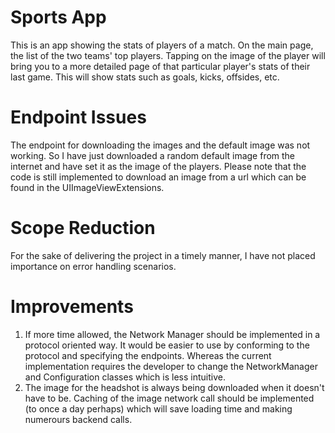 # Sports App
This is an app showing the stats of players of a match. On the main page, the list of the two teams' top players.
Tapping on the image of the player will bring you to a more detailed page of that particular player's stats of their last game. This will show stats such as goals, kicks, offsides, etc.

# Endpoint Issues
The endpoint for downloading the images and the default image was not working. So I have just downloaded a random default image from the internet and have set it as the image of the players. Please note that the code is still implemented to download an image from a url which can be found in the UIImageViewExtensions.

# Scope Reduction
For the sake of delivering the project in a timely manner, I have not placed importance on error handling scenarios.

# Improvements
1. If more time allowed, the Network Manager should be implemented in a protocol oriented way. It would be easier to use by conforming to the protocol and specifying the endpoints. Whereas the current implementation requires the developer to change the NetworkManager and Configuration classes which is less intuitive.
2. The image for the headshot is always being downloaded when it doesn't have to be. Caching of the image network call should be implemented (to once a day perhaps) which will save loading time and making numerours backend calls.

